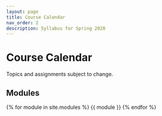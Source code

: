 ```yaml
---
layout: page
title: Course Calendar
nav_order: 2
description: Syllabus for Spring 2020
---
```


# Course Calendar

Topics and assignments subject to change.

## Modules

{% for module in site.modules %}
{{ module }}
{% endfor %}
